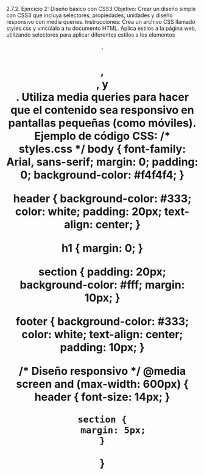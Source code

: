 2.7.2. Ejercicio 2: Diseño básico con CSS3
Objetivo: Crear un diseño simple con CSS3 que incluya selectores, propiedades, unidades y diseño responsivo con media queries.
Instrucciones:
Crea un archivo CSS llamado styles.css y vincúlalo a tu documento HTML.
Aplica estilos a la página web, utilizando selectores para aplicar diferentes estilos a los elementos <header>, <h1>, <section>, y <footer>.
Utiliza media queries para hacer que el contenido sea responsivo en pantallas pequeñas (como móviles).
Ejemplo de código CSS:
/* styles.css */
body {
    font-family: Arial, sans-serif;
    margin: 0;
    padding: 0;
    background-color: #f4f4f4;
}

header {
    background-color: #333;
    color: white;
    padding: 20px;
    text-align: center;
}

h1 {
    margin: 0;
}

section {
    padding: 20px;
    background-color: #fff;
    margin: 10px;
}

footer {
    background-color: #333;
    color: white;
    text-align: center;
    padding: 10px;
}

/* Diseño responsivo */
@media screen and (max-width: 600px) {
    header {
        font-size: 14px;
    }

    section {
        margin: 5px;
    }
}
